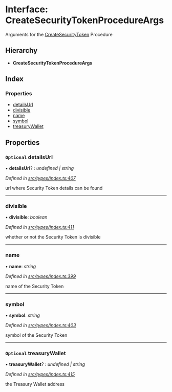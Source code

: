 # Interface: CreateSecurityTokenProcedureArgs

Arguments for the [CreateSecurityToken](../enums/_types_index_.proceduretype.md#createsecuritytoken) Procedure

## Hierarchy

* **CreateSecurityTokenProcedureArgs**

## Index

### Properties

* [detailsUrl](_types_index_.createsecuritytokenprocedureargs.md#optional-detailsurl)
* [divisible](_types_index_.createsecuritytokenprocedureargs.md#divisible)
* [name](_types_index_.createsecuritytokenprocedureargs.md#name)
* [symbol](_types_index_.createsecuritytokenprocedureargs.md#symbol)
* [treasuryWallet](_types_index_.createsecuritytokenprocedureargs.md#optional-treasurywallet)

## Properties

### `Optional` detailsUrl

• **detailsUrl**? : *undefined | string*

*Defined in [src/types/index.ts:407](https://github.com/PolymathNetwork/polymath-sdk/blob/550676f/src/types/index.ts#L407)*

url where Security Token details can be found

___

###  divisible

• **divisible**: *boolean*

*Defined in [src/types/index.ts:411](https://github.com/PolymathNetwork/polymath-sdk/blob/550676f/src/types/index.ts#L411)*

whether or not the Security Token is divisible

___

###  name

• **name**: *string*

*Defined in [src/types/index.ts:399](https://github.com/PolymathNetwork/polymath-sdk/blob/550676f/src/types/index.ts#L399)*

name of the Security Token

___

###  symbol

• **symbol**: *string*

*Defined in [src/types/index.ts:403](https://github.com/PolymathNetwork/polymath-sdk/blob/550676f/src/types/index.ts#L403)*

symbol of the Security Token

___

### `Optional` treasuryWallet

• **treasuryWallet**? : *undefined | string*

*Defined in [src/types/index.ts:415](https://github.com/PolymathNetwork/polymath-sdk/blob/550676f/src/types/index.ts#L415)*

the Treasury Wallet address
